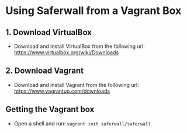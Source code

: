 # Using Saferwall from a Vagrant Box

## 1. Download VirtualBox

- Download and install VirtualBox from the following url: https://www.virtualbox.org/wiki/Downloads

## 2. Download Vagrant

- Download and install Vagrant from the following url: https://www.vagrantup.com/downloads


## Getting the Vagrant box

- Open a shell and run: `vagrant init saferwall/saferwall`